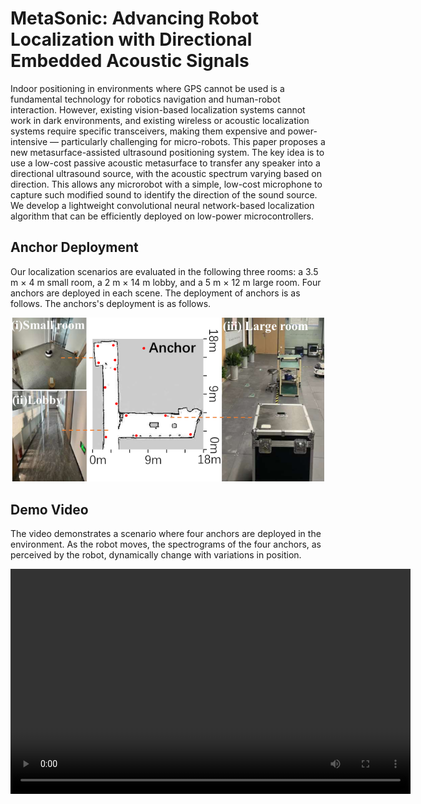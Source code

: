 # MetaSonic: Advancing Robot Localization with Directional Embedded Acoustic Signals

Indoor positioning in environments where GPS cannot be used is a fundamental technology for robotics navigation and human-robot interaction. However, existing vision-based localization systems cannot work in dark environments, and existing wireless or acoustic localization systems require specific transceivers, making them expensive and power-intensive — particularly challenging for micro-robots.
This paper proposes a new metasurface-assisted ultrasound positioning system. The key idea is to use a low-cost passive acoustic metasurface to transfer any speaker into a directional ultrasound source, with the acoustic spectrum varying based on direction. This allows any microrobot with a simple, low-cost microphone to capture such modified sound to identify the direction of the sound source. We develop a lightweight convolutional neural network-based localization algorithm that can be efficiently deployed on low-power microcontrollers. 

## Anchor Deployment
Our localization scenarios are evaluated in the following three rooms: a 3.5 m × 4 m small room, a 2 m × 14 m lobby, and a 5 m × 12 m large room. Four anchors are deployed in each scene. The deployment of anchors is as follows. The anchors's deployment is as follows.

<div align="center">
  <img src="./img/scene.png" alt="Scenario" width="500">
</div>

## Demo Video
The video demonstrates a scenario where four anchors are deployed in the environment. As the robot moves, the spectrograms of the four anchors, as perceived by the robot, dynamically change with variations in position.

<div align="center">
  <video width="640" height="360" controls>
    <source src="./img/spectrum_and_moving_robot_.mp4" type="video/mp4">
    Your browser does not support the video tag.
  </video>
</div>

